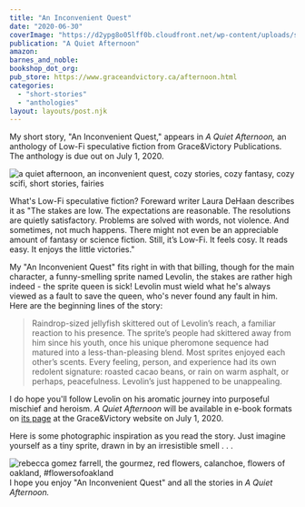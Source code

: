 ```yaml
---
title: "An Inconvenient Quest"
date: "2020-06-30"
coverImage: "https://d2ypg8o05lff0b.cloudfront.net/wp-content/uploads/sites/3/pages/A-quiet-afternoon.jpg"
publication: "A Quiet Afternoon"
amazon:
barnes_and_noble:
bookshop_dot_org:
pub_store: https://www.graceandvictory.ca/afternoon.html
categories:
  - "short-stories"
  - "anthologies"
layout: layouts/post.njk
---
```


My short story, "An Inconvenient Quest," appears in _A Quiet Afternoon,_ an anthology of Low-Fi speculative fiction from Grace&Victory Publications. The anthology is due out on July 1, 2020.

![a quiet afternoon, an inconvenient quest, cozy stories, cozy fantasy, cozy scifi, short stories, fairies](https://d2ypg8o05lff0b.cloudfront.net/wp-content/uploads/sites/3/pages/A-quiet-afternoon.jpg)

What's Low-Fi speculative fiction? Foreward writer Laura DeHaan describes it as "The stakes are low. The expectations are reasonable. The resolutions are quietly satisfactory. Problems are solved with words, not violence. And sometimes, not much happens. There might not even be an appreciable amount of fantasy or science fiction. Still, it’s Low-Fi. It feels cosy. It reads easy. It enjoys the little victories."

My "An Inconvenient Quest" fits right in with that billing, though for the main character, a funny-smelling sprite named Levolin, the stakes are rather high indeed - the sprite queen is sick! Levolin must wield what he's always viewed as a fault to save the queen, who's never found any fault in him. Here are the beginning lines of the story:

> Raindrop-sized jellyfish skittered out of Levolin’s reach, a familiar reaction to his presence. The sprite’s people had skittered away from him since his youth, once his unique pheromone sequence had matured into a less-than-pleasing blend. Most sprites enjoyed each other’s scents. Every feeling, person, and experience had its own redolent signature: roasted cacao beans, or rain on warm asphalt, or perhaps, peacefulness. Levolin’s just happened to be unappealing.

I do hope you'll follow Levolin on his aromatic journey into purposeful mischief and heroism. _A Quiet Afternoon_ will be available in e-book formats on [its page](http://www.graceandvictory.ca/afternoon.html) at the Grace&Victory website on July 1, 2020.

Here is some photographic inspiration as you read the story. Just imagine yourself as a tiny sprite, drawn in by an irresistible smell . . .

![rebecca gomez farrell, the gourmez, red flowers, calanchoe, flowers of oakland, #flowersofoakland](https://d2ypg8o05lff0b.cloudfront.net/wp-content/uploads/sites/3/pages/IMG_20200618_141331_766-819x1024.jpg)I hope you enjoy "An Inconvenient Quest" and all the stories in _A Quiet Afternoon._
